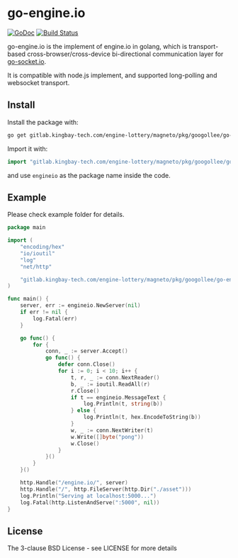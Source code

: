 # go-engine.io

[![GoDoc](http://godoc.org/gitlab.kingbay-tech.com/engine-lottery/magneto/pkg/googollee/go-engine.io?status.svg)](http://godoc.org/gitlab.kingbay-tech.com/engine-lottery/magneto/pkg/googollee/go-engine.io) [![Build Status](https://travis-ci.org/googollee/go-engine.io.svg)](https://travis-ci.org/googollee/go-engine.io)

go-engine.io is the implement of engine.io in golang, which is transport-based cross-browser/cross-device bi-directional communication layer for [go-socket.io](https://gitlab.kingbay-tech.com/engine-lottery/magneto/pkg/googollee/go-socket.io).

It is compatible with node.js implement, and supported long-polling and websocket transport.

## Install

Install the package with:

```bash
go get gitlab.kingbay-tech.com/engine-lottery/magneto/pkg/googollee/go-engine.io
```

Import it with:

```go
import "gitlab.kingbay-tech.com/engine-lottery/magneto/pkg/googollee/go-engine.io"
```

and use `engineio` as the package name inside the code.

## Example

Please check example folder for details.

```go
package main

import (
	"encoding/hex"
	"io/ioutil"
	"log"
	"net/http"

	"gitlab.kingbay-tech.com/engine-lottery/magneto/pkg/googollee/go-engine.io"
)

func main() {
	server, err := engineio.NewServer(nil)
	if err != nil {
		log.Fatal(err)
	}

	go func() {
		for {
			conn, _ := server.Accept()
			go func() {
				defer conn.Close()
				for i := 0; i < 10; i++ {
					t, r, _ := conn.NextReader()
					b, _ := ioutil.ReadAll(r)
					r.Close()
					if t == engineio.MessageText {
						log.Println(t, string(b))
					} else {
						log.Println(t, hex.EncodeToString(b))
					}
					w, _ := conn.NextWriter(t)
					w.Write([]byte("pong"))
					w.Close()
				}
			}()
		}
	}()

	http.Handle("/engine.io/", server)
	http.Handle("/", http.FileServer(http.Dir("./asset")))
	log.Println("Serving at localhost:5000...")
	log.Fatal(http.ListenAndServe(":5000", nil))
}
```

## License

The 3-clause BSD License  - see LICENSE for more details